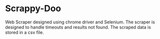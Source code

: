# Scrappy-Doo
Web Scraper designed using chrome driver and Selenium. The scraper is designed to handle timeouts and results not found.
The scraped data is stored in a csv file.
 
